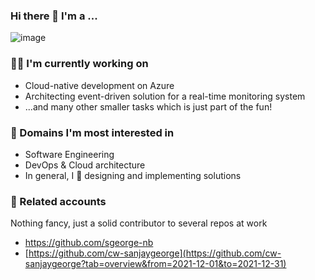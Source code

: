 ### Hi there 👋 I'm a ... 

![image](https://github.com/Sanjay-George/Sanjay-George/assets/10389062/fedabc1a-a396-4a92-9ff5-20f98b0834ad)

### 👨‍💻 I'm currently working on
- Cloud-native development on Azure
- Architecting event-driven solution for a real-time monitoring system
- ...and many other smaller tasks which is just part of the fun!

### 🔭 Domains I'm most interested in
- Software Engineering
- DevOps & Cloud architecture 
- In general, I 🖤 designing and implementing solutions

### 🚀 Related accounts
Nothing fancy, just a solid contributor to several repos at work
- https://github.com/sgeorge-nb
- [https://github.com/cw-sanjaygeorge](https://github.com/cw-sanjaygeorge?tab=overview&from=2021-12-01&to=2021-12-31)




<!--
**Sanjay-George/Sanjay-George** is a ✨ _special_ ✨ repository because its `README.md` (this file) appears on your GitHub profile.

Here are some ideas to get you started:

- 🔭 I’m currently working on ...
- 🌱 I’m currently learning ...
- 👯 I’m looking to collaborate on ...
- 🤔 I’m looking for help with ...
- 💬 Ask me about ...
- 📫 How to reach me: ...
- 😄 Pronouns: ...
- ⚡ Fun fact: ...
-->
